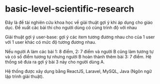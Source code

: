 # basic-level-scientific-research

Đây là đề tài nghiên cứu khoa học về giải thuật gợi ý khi áp dụng cho giáo dục. Đề xuất các bài thi cho người dùng có cùng trình độ với nhau

Giải thuật gợi ý user-base: gợi ý các item tương đương nhau cho của 1 user với 1 user khác có mức độ tương đương nhau.

Nếu người A làm các bài 1: 8 điểm, 2: 7 điểm và người B cũng làm tương tự và có số điểm tương tự nhưng người B hoàn thành thêm bài 3: 7 điểm. Hệ thống sẽ đưa ra gợi ý bài 3 này cho người dùng A.

Hệ thống được xây dụng bằng ReactJS, Laravel, MySQL, Java (Ngôn ngữ lập trình giải thuật).
